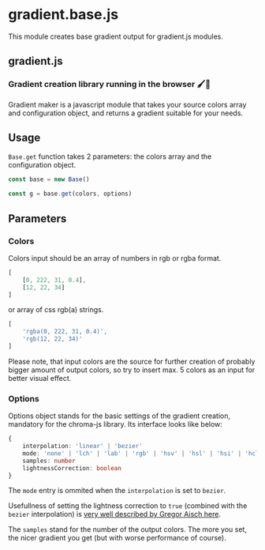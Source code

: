 # gradient.base.js

This module creates base gradient output for gradient.js modules.

## gradient.js
### Gradient creation library running in the browser 🖌🌈

Gradient maker is a javascript module that takes your source colors array and configuration object, and returns a gradient suitable for your needs.


## Usage
`Base.get` function takes 2 parameters: the colors array and the configuration object.
```javascript
const base = new Base()

const g = base.get(colors, options)
```

## Parameters
### Colors
Colors input should be an array of numbers in rgb or rgba format.

```javascript
[
    [0, 222, 31, 0.4],
    [12, 22, 34]
]
```

or array of css rgb(a) strings.

```javascript
[
    'rgba(0, 222, 31, 0.4)',
    'rgb(12, 22, 34)'
]
```

Please note, that input colors are the source for further creation of probably bigger amount of output colors, so try to insert max. 5 colors as an input for better visual effect.

### Options

Options object stands for the basic settings of the gradient creation, mandatory for the chroma-js library. Its interface looks like below:

```typescript
{
    interpolation: 'linear' | 'bezier'
    mode: 'none' | 'lch' | 'lab' | 'rgb' | 'hsv' | 'hsl' | 'hsi' | 'hcl'
    samples: number
    lightnessCorrection: boolean
}
```
The `mode` entry is ommited when the `interpolation` is set to `bezier`.

Usefullness of setting the lightness correction to `true` (combined with the `bezier` interpolation) is [very well described by Gregor Aisch here](https://www.vis4.net/blog/2013/09/mastering-multi-hued-color-scales/).

The `samples` stand for the number of the output colors. The more you set, the nicer gradient you get (but with worse performance of course).
